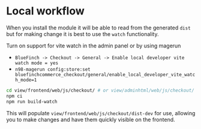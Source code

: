 # Local workflow

When you install the module it will be able to read from the generated `dist` but for making change it is best to use the `watch` functionality.

Turn on support for vite watch in the admin panel or by using magerun
- `BlueFinch -> Checkout -> General -> Enable local developer vite watch mode = yes`
- `n98-magerun config:store:set bluefinchcommerce_checkout/general/enable_local_developer_vite_watch_mode=1`
 
```bash
cd view/frontend/web/js/checkout/ # or view/adminhtml/web/js/checkout/
npm ci
npm run build-watch
```

This will populate `view/frontend/web/js/checkout/dist-dev` for use, allowing you to make changes and have them quickly visible on the frontend.
